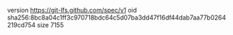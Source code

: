 version https://git-lfs.github.com/spec/v1
oid sha256:8bc8a04c1ff3c970718bdc64c5d07ba3dd47f16df44dab7aa77b0264219cd754
size 7155
